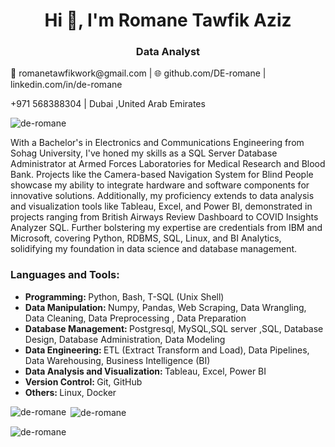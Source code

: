<h1 align="center">Hi 👋, I'm Romane Tawfik Aziz</h1>
<h3 align="center">Data Analyst</h3>
📧 romanetawfikwork@gmail.com | 🌐 github.com/DE-romane | linkedin.com/in/de-romane

+971 568388304 | Dubai ,United Arab Emirates

<p align="left"> <img src="https://komarev.com/ghpvc/?username=de-romane&label=Profile%20views&color=0e75b6&style=flat" alt="de-romane" /> </p>

With a Bachelor's in Electronics and Communications Engineering from Sohag University, I've honed my skills as a SQL Server Database Administrator at Armed Forces Laboratories for Medical Research and Blood Bank. Projects like the Camera-based Navigation System for Blind People showcase my ability to integrate hardware and software components for innovative solutions. Additionally, my proficiency extends to data analysis and visualization tools like Tableau, Excel, and Power BI, demonstrated in projects ranging from British Airways Review Dashboard to COVID Insights Analyzer SQL. Further bolstering my expertise are credentials from IBM and Microsoft, covering Python, RDBMS, SQL, Linux, and BI Analytics, solidifying my foundation in data science and database management.

<h3 align="left">Languages and Tools:</h3>
<ul>
<li><b>Programming: </b> Python, Bash, T-SQL (Unix Shell)</li>
<li><b>Data Manipulation: </b> Numpy, Pandas, Web Scraping, Data Wrangling, Data Cleaning, Data Preprocessing , Data Preparation</li>
<li><b>Database Management: </b> Postgresql, MySQL,SQL server ,SQL, Database Design, Database Administration, Data Modeling</li>
<li><b>Data Engineering: </b> ETL (Extract Transform and Load), Data Pipelines, Data Warehousing, Business Intelligence (BI)</li>
<li><b>Data Analysis and Visualization: </b>Tableau, Excel, Power BI</li>
<li><b>Version Control: </b> Git, GitHub</li>
<li><b>Others: </b>  Linux, Docker</li>
</ul>


<p><img align="left" src="https://github-readme-stats.vercel.app/api/top-langs?username=de-romane&show_icons=true&locale=en&layout=compact" alt="de-romane" /></p>

<p>&nbsp;<img align="center" src="https://github-readme-stats.vercel.app/api?username=de-romane&show_icons=true&locale=en" alt="de-romane" /></p>

<p><img align="center" src="https://github-readme-streak-stats.herokuapp.com/?user=de-romane&" alt="de-romane" /></p>



